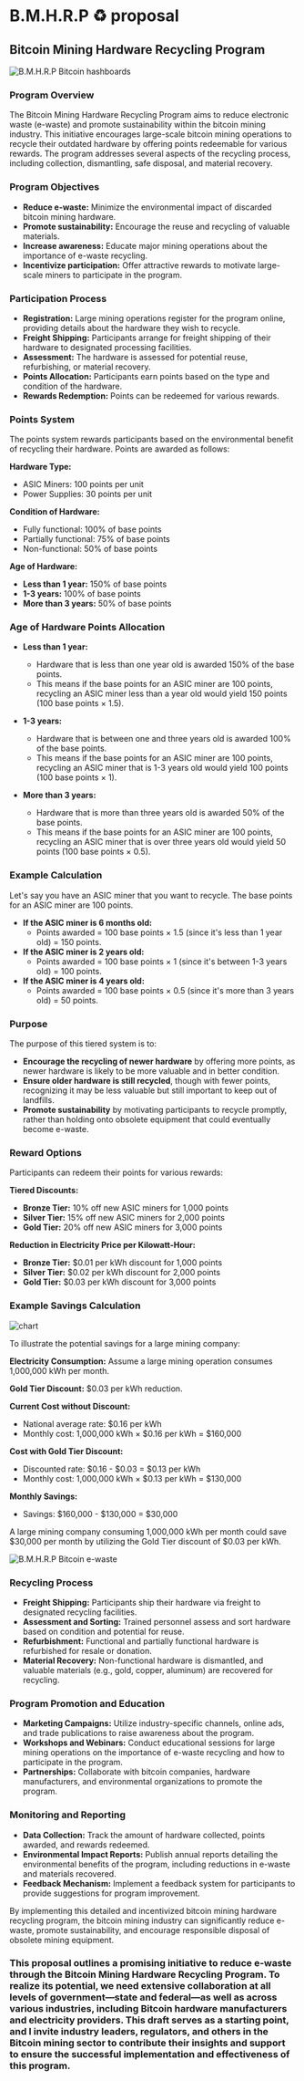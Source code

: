 # B.M.H.R.P ♻ proposal
## Bitcoin Mining Hardware Recycling Program
![B.M.H.R.P Bitcoin hashboards](https://github.com/BeeEvolved/BMHRP/blob/main/images/BMHRP.jpg)
### Program Overview
The Bitcoin Mining Hardware Recycling Program aims to reduce electronic waste (e-waste) and promote sustainability within the bitcoin mining industry. This initiative encourages large-scale bitcoin mining operations to recycle their outdated hardware by offering points redeemable for various rewards. The program addresses several aspects of the recycling process, including collection, dismantling, safe disposal, and material recovery.

### Program Objectives
- **Reduce e-waste:** Minimize the environmental impact of discarded bitcoin mining hardware.
- **Promote sustainability:** Encourage the reuse and recycling of valuable materials.
- **Increase awareness:** Educate major mining operations about the importance of e-waste recycling.
- **Incentivize participation:** Offer attractive rewards to motivate large-scale miners to participate in the program.

### Participation Process
- **Registration:** Large mining operations register for the program online, providing details about the hardware they wish to recycle.
- **Freight Shipping:** Participants arrange for freight shipping of their hardware to designated processing facilities.
- **Assessment:** The hardware is assessed for potential reuse, refurbishing, or material recovery.
- **Points Allocation:** Participants earn points based on the type and condition of the hardware.
- **Rewards Redemption:** Points can be redeemed for various rewards.

### Points System
The points system rewards participants based on the environmental benefit of recycling their hardware. Points are awarded as follows:

**Hardware Type:**
- ASIC Miners: 100 points per unit
- Power Supplies: 30 points per unit

**Condition of Hardware:**
- Fully functional: 100% of base points
- Partially functional: 75% of base points
- Non-functional: 50% of base points

**Age of Hardware:**
- **Less than 1 year:** 150% of base points
- **1-3 years:** 100% of base points
- **More than 3 years:** 50% of base points

### Age of Hardware Points Allocation

- **Less than 1 year:**
  - Hardware that is less than one year old is awarded 150% of the base points.
  - This means if the base points for an ASIC miner are 100 points, recycling an ASIC miner less than a year old would yield 150 points (100 base points × 1.5).

- **1-3 years:**
  - Hardware that is between one and three years old is awarded 100% of the base points.
  - This means if the base points for an ASIC miner are 100 points, recycling an ASIC miner that is 1-3 years old would yield 100 points (100 base points × 1).

- **More than 3 years:**
  - Hardware that is more than three years old is awarded 50% of the base points.
  - This means if the base points for an ASIC miner are 100 points, recycling an ASIC miner that is over three years old would yield 50 points (100 base points × 0.5).

### Example Calculation

Let's say you have an ASIC miner that you want to recycle. The base points for an ASIC miner are 100 points.

- **If the ASIC miner is 6 months old:**
  - Points awarded = 100 base points × 1.5 (since it's less than 1 year old) = 150 points.
- **If the ASIC miner is 2 years old:**
  - Points awarded = 100 base points × 1 (since it's between 1-3 years old) = 100 points.
- **If the ASIC miner is 4 years old:**
  - Points awarded = 100 base points × 0.5 (since it's more than 3 years old) = 50 points.

### Purpose

The purpose of this tiered system is to:

- **Encourage the recycling of newer hardware** by offering more points, as newer hardware is likely to be more valuable and in better condition.
- **Ensure older hardware is still recycled**, though with fewer points, recognizing it may be less valuable but still important to keep out of landfills.
- **Promote sustainability** by motivating participants to recycle promptly, rather than holding onto obsolete equipment that could eventually become e-waste.

### Reward Options

Participants can redeem their points for various rewards:

**Tiered Discounts:**
- **Bronze Tier:** 10% off new ASIC miners for 1,000 points
- **Silver Tier:** 15% off new ASIC miners for 2,000 points
- **Gold Tier:** 20% off new ASIC miners for 3,000 points

**Reduction in Electricity Price per Kilowatt-Hour:**
- **Bronze Tier:** $0.01 per kWh discount for 1,000 points
- **Silver Tier:** $0.02 per kWh discount for 2,000 points
- **Gold Tier:** $0.03 per kWh discount for 3,000 points

### Example Savings Calculation

![chart](https://github.com/BeeEvolved/BMHRP/blob/main/images/elecostcom%20.jpg)

To illustrate the potential savings for a large mining company:

**Electricity Consumption:** Assume a large mining operation consumes 1,000,000 kWh per month.

**Gold Tier Discount:** $0.03 per kWh reduction.

**Current Cost without Discount:**
- National average rate: $0.16 per kWh
- Monthly cost: 1,000,000 kWh × $0.16 per kWh = $160,000

**Cost with Gold Tier Discount:**
- Discounted rate: $0.16 - $0.03 = $0.13 per kWh
- Monthly cost: 1,000,000 kWh × $0.13 per kWh = $130,000

**Monthly Savings:**
- Savings: $160,000 - $130,000 = $30,000

A large mining company consuming 1,000,000 kWh per month could save $30,000 per month by utilizing the Gold Tier discount of $0.03 per kWh.

![B.M.H.R.P Bitcoin e-waste](https://github.com/BeeEvolved/BMHRP/blob/main/images/BMHRP2.jpg)

### Recycling Process

- **Freight Shipping:** Participants ship their hardware via freight to designated recycling facilities.
- **Assessment and Sorting:** Trained personnel assess and sort hardware based on condition and potential for reuse.
- **Refurbishment:** Functional and partially functional hardware is refurbished for resale or donation.
- **Material Recovery:** Non-functional hardware is dismantled, and valuable materials (e.g., gold, copper, aluminum) are recovered for recycling.

### Program Promotion and Education

- **Marketing Campaigns:** Utilize industry-specific channels, online ads, and trade publications to raise awareness about the program.
- **Workshops and Webinars:** Conduct educational sessions for large mining operations on the importance of e-waste recycling and how to participate in the program.
- **Partnerships:** Collaborate with bitcoin companies, hardware manufacturers, and environmental organizations to promote the program.

### Monitoring and Reporting

- **Data Collection:** Track the amount of hardware collected, points awarded, and rewards redeemed.
- **Environmental Impact Reports:** Publish annual reports detailing the environmental benefits of the program, including reductions in e-waste and materials recovered.
- **Feedback Mechanism:** Implement a feedback system for participants to provide suggestions for program improvement.

By implementing this detailed and incentivized bitcoin mining hardware recycling program, the bitcoin mining industry can significantly reduce e-waste, promote sustainability, and encourage responsible disposal of obsolete mining equipment.

### This proposal outlines a promising initiative to reduce e-waste through the Bitcoin Mining Hardware Recycling Program. To realize its potential, we need extensive collaboration at all levels of government—state and federal—as well as across various industries, including Bitcoin hardware manufacturers and electricity providers. This draft serves as a starting point, and I invite industry leaders, regulators, and others in the Bitcoin mining sector to contribute their insights and support to ensure the successful implementation and effectiveness of this program.
